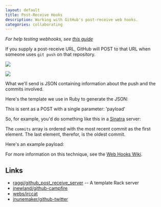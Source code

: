 ```yaml
---
layout: default
title: Post-Receive Hooks
description: Working with GitHub's post-receive web hooks.
categories: collaborating
---
```


_For help testing webhooks, see [this guide](/testing-webhooks)_

If you supply a post-receive URL, GitHub will POST to that URL when someone uses `git push` on that repository.

![](http://img.skitch.com/20100620-r8st7468q7q5waf3y85hmpwtqs.png)

![](http://img.skitch.com/20100620-br6dw5iiyk2643fahkqbi54h36.png)

What we'll send is JSON containing information about the push and the commits involved.

Here's the template we use in Ruby to generate the JSON:

<script src="http://gist.github.com/212213.js"></script>

This is sent as a POST with a single parameter: 'payload'

So, for example, you'd do something like this in a [Sinatra](http://sinatra.rubyforge.org/) server:

<script src="http://gist.github.com/212212.js"></script>

The `commits` array is ordered with the most recent commit as the first element.  The last element, therefor, is the oldest commit.

Here's an example payload:

<script src="http://gist.github.com/212211.js"></script>

For more information on this technique, see the [Web Hooks Wiki](http://webhooks.pbwiki.com/).

Links
-----

* [raggi/github_post_receive_server](http://github.com/raggi/github_post_receive_server/) -- A template Rack server
* [jnewland/github-campfire](http://github.com/jnewland/github-campfire/)
* [webs/irccat](http://github.com/webs/irccat)
* [jnunemaker/github-twitter](http://github.com/jnunemaker/github-twitter/)
